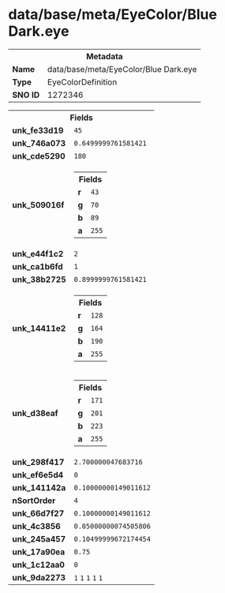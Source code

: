 <h1>data/base/meta/EyeColor/Blue Dark.eye</h1><table><tr><th colspan="100%">Metadata</th></tr><tr><td><b>Name</b></td><td>data/base/meta/EyeColor/Blue Dark.eye</td></tr><tr><td><b>Type</b></td><td>EyeColorDefinition</td></tr><tr><td><b>SNO ID</b></td><td>1272346</td></tr></table>

<table><tr><th colspan="100%">Fields</th></tr><tr><td><b>unk_fe33d19</b></td><td><code>45</code></td></tr><tr><td><b>unk_746a073</b></td><td><code>0.6499999761581421</code></td></tr><tr><td><b>unk_cde5290</b></td><td><code>180</code></td></tr><tr><td><b>unk_509016f</b></td><td><table><tr><th colspan="100%">Fields</th></tr><tr><td><b>r</b></td><td><code>43</code></td></tr><tr><td><b>g</b></td><td><code>70</code></td></tr><tr><td><b>b</b></td><td><code>89</code></td></tr><tr><td><b>a</b></td><td><code>255</code></td></tr></table>

</td></tr><tr><td><b>unk_e44f1c2</b></td><td><code>2</code></td></tr><tr><td><b>unk_ca1b6fd</b></td><td><code>1</code></td></tr><tr><td><b>unk_38b2725</b></td><td><code>0.8999999761581421</code></td></tr><tr><td><b>unk_14411e2</b></td><td><table><tr><th colspan="100%">Fields</th></tr><tr><td><b>r</b></td><td><code>128</code></td></tr><tr><td><b>g</b></td><td><code>164</code></td></tr><tr><td><b>b</b></td><td><code>190</code></td></tr><tr><td><b>a</b></td><td><code>255</code></td></tr></table>

</td></tr><tr><td><b>unk_d38eaf</b></td><td><table><tr><th colspan="100%">Fields</th></tr><tr><td><b>r</b></td><td><code>171</code></td></tr><tr><td><b>g</b></td><td><code>201</code></td></tr><tr><td><b>b</b></td><td><code>223</code></td></tr><tr><td><b>a</b></td><td><code>255</code></td></tr></table>

</td></tr><tr><td><b>unk_298f417</b></td><td><code>2.700000047683716</code></td></tr><tr><td><b>unk_ef6e5d4</b></td><td><code>0</code></td></tr><tr><td><b>unk_141142a</b></td><td><code>0.10000000149011612</code></td></tr><tr><td><b>nSortOrder</b></td><td><code>4</code></td></tr><tr><td><b>unk_66d7f27</b></td><td><code>0.10000000149011612</code></td></tr><tr><td><b>unk_4c3856</b></td><td><code>0.05000000074505806</code></td></tr><tr><td><b>unk_245a457</b></td><td><code>0.10499999672174454</code></td></tr><tr><td><b>unk_17a90ea</b></td><td><code>0.75</code></td></tr><tr><td><b>unk_1c12aa0</b></td><td><code>0</code></td></tr><tr><td><b>unk_9da2273</b></td><td><code>1</code>
<code>1</code>
<code>1</code>
<code>1</code>
<code>1</code>
</td></tr></table>

